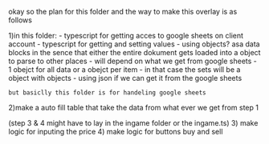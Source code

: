 okay so the plan for this folder and the way to make this overlay is as follows

1)in this folder:
    - typescript for getting acces to google sheets on client account
    - typescript for getting and setting values
    - using objects? asa data blocks in the sence that either the entire dokument gets loaded into a object to parse to other places
        - will depend on what we get from google sheets 
        - 1 obejct for all data or a obejct per item
            - in that case the sets will be a object with objects
    - using json if we can get it from the google sheets

    but basiclly this folder is for handeling google sheets

2)make a auto fill table that take the data from what ever we get from step 1

(step 3 & 4 might have to lay in the ingame folder or the ingame.ts)
3) make logic for inputing the price
4) make logic for buttons buy and sell